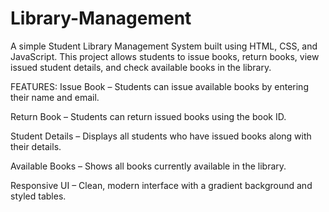 # Library-Management
A simple Student Library Management System built using HTML, CSS, and JavaScript.
This project allows students to issue books, return books, view issued student details, and check available books in the library.

FEATURES:
Issue Book – Students can issue available books by entering their name and email.

Return Book – Students can return issued books using the book ID.

Student Details – Displays all students who have issued books along with their details.

Available Books – Shows all books currently available in the library.

Responsive UI – Clean, modern interface with a gradient background and styled tables.
